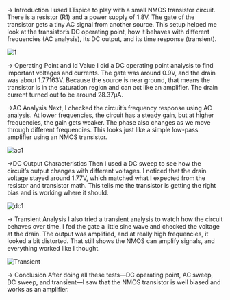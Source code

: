 -> Introduction
I used LTspice to play with a small NMOS transistor circuit. There is a resistor (R1) and a power supply of 1.8V. The gate of the transistor gets a tiny AC signal from another source. This setup helped me look at the transistor’s DC operating point, how it behaves with different frequencies (AC analysis), its DC output, and its time response (transient).

![1](https://github.com/user-attachments/assets/f39ff6f7-9b2d-445c-b9b7-15dc25095e59)


-> Operating Point and Id Value
I did a DC operating point analysis to find important voltages and currents. The gate was around 0.9V, and the drain was about 1.77163V. Because the source is near ground, that means the transistor is in the saturation region and can act like an amplifier. The drain current turned out to be around 28.37µA.

->AC Analysis
Next, I checked the circuit’s frequency response using AC analysis. At lower frequencies, the circuit has a steady gain, but at higher frequencies, the gain gets weaker. The phase also changes as we move through different frequencies. This looks just like a simple low-pass amplifier using an NMOS transistor.

![ac1](https://github.com/user-attachments/assets/f6ac09e6-8e22-49f8-980e-f239468db099)


->DC Output Characteristics
Then I used a DC sweep to see how the circuit’s output changes with different voltages. I noticed that the drain voltage stayed around 1.77V, which matched what I expected from the resistor and transistor math. This tells me the transistor is getting the right bias and is working where it should.

![dc1](https://github.com/user-attachments/assets/989a2e5b-2b70-4861-b410-2c9df209371a)


-> Transient Analysis
I also tried a transient analysis to watch how the circuit behaves over time. I fed the gate a little sine wave and checked the voltage at the drain. The output was amplified, and at really high frequencies, it looked a bit distorted. That still shows the NMOS can amplify signals, and everything worked like I thought.

![Transient](https://github.com/user-attachments/assets/9b6f6cc8-672f-4024-9c25-7f82db4ea464)


-> Conclusion
After doing all these tests—DC operating point, AC sweep, DC sweep, and transient—I saw that the NMOS transistor is well biased and works as an amplifier. 

